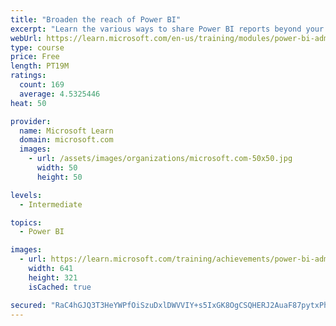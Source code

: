 ```yaml
---
title: "Broaden the reach of Power BI"
excerpt: "Learn the various ways to share Power BI reports beyond your Power BI tenant."
webUrl: https://learn.microsoft.com/en-us/training/modules/power-bi-admin-reach/
type: course
price: Free
length: PT19M
ratings:
  count: 169
  average: 4.5325446
heat: 50

provider:
  name: Microsoft Learn
  domain: microsoft.com
  images:
    - url: /assets/images/organizations/microsoft.com-50x50.jpg
      width: 50
      height: 50

levels:
  - Intermediate

topics:
  - Power BI

images:
  - url: https://learn.microsoft.com/training/achievements/power-bi-admin-reach-social.png
    width: 641
    height: 321
    isCached: true

secured: "RaC4hGJQ3T3HeYWPfOiSzuDxlDWVVIY+s5IxGK8OgCSQHERJ2AuaF87pytxPhPfleyktJLoz8VWo/ErnX8ghyrmBc0F1rS5UM4FZmFeBWmaA8XhmzH4JpmgVAXkP6AH6kpokpxsvR/HkGg4fk7mQF3LiHsFBVh3BhgZ3BDhtGNmLjt+U9IQvODUw4/q5di3hOjefl/HUl61Mp5lRVHIYl+PW74HrTsSMUhqupQC4JEO3E7J7SUVtnuLVanQ6tUMq71PI3enpRUhXvGHWZSIV4HeUaG3bBqnN1LKWktqd3vJf2f7PwPt//szDQ8iDr3vYg1XArOnYuvu17f59IYWeBbQEZ5Qqv7qmWJWqo08yfpwRm72Jc1u9MOOI+Ba5a3kXxC7eMITp446VVv3I2uuFsEdvjVFj+FzsxmbFjOd4g4U=;dpIoXFQnr875eYF1a3jVPw=="
---
```


